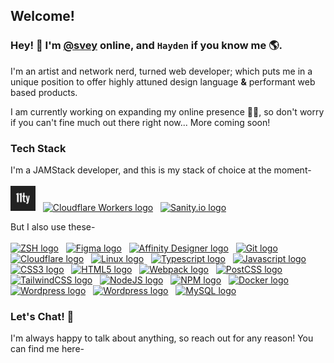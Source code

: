 ## Welcome!
### Hey! 👋 I'm [@svey](https://svey.xyz) online, and `Hayden` if you know me 🌎.

I'm an artist and network nerd, turned web developer; which puts me in a unique position to offer highly attuned design language **&** performant web based products.

I am currently working on expanding my online presence 🧑‍💻, so don't worry if you can't fine much out there right now... More coming soon!

### Tech Stack

I'm a JAMStack developer, and this is my stack of choice at the moment-
<br><br>
<a href="https://www.11ty.dev/"><img src="https://raw.githubusercontent.com/11ty/11ty-logo/HEAD/img/logo-400x400.png" alt="11ty logo" height="40px"/></a>
&nbsp;
<a href="https://workers.cloudflare.com/"><img src="https://unlock-protocol.com/images/blog/cloudflare-workers/cloudflare-workers.png" alt="Cloudflare Workers logo" height="40px"/></a>
&nbsp;
<a href="https://www.sanity.io/"><img src="https://res.cloudinary.com/practicaldev/image/fetch/s--i_xQkWHO--/c_fill,f_auto,fl_progressive,h_320,q_auto,w_320/https://dev-to-uploads.s3.amazonaws.com/uploads/organization/profile_image/207/23eb8886-4b62-4a01-ac2b-7aafb500ad26.png" alt="Sanity.io logo" height="40px"/></a>

But I also use these-
<br><br>
<a href="https://www.zsh.org/"><img src="https://miro.medium.com/max/900/1*oO43IFLliI6AxohJ2sc9Ug.jpeg" alt="ZSH logo" height="40px"/></a>
&nbsp;
<a href="https://www.figma.com"><img src="https://external-content.duckduckgo.com/iu/?u=https%3A%2F%2Fbrandslogos.com%2Fwp-content%2Fuploads%2Fimages%2Flarge%2Ffigma-logo.png&f=1&nofb=1" alt="Figma logo" height="40px"/></a>
&nbsp;
<a href="https://affinity.serif.com/en-us/designer/"><img src="https://external-content.duckduckgo.com/iu/?u=http%3A%2F%2Fresources.mynewsdesk.com%2Fimage%2Fupload%2Fc_limit%2Cdpr_auto%2Cf_auto%2Ch_700%2Cq_auto%2Cw_auto%2Feeucabesveiurzcvxved.jpg&f=1&nofb=1" alt="Affinity Designer logo" height="40px"/></a>
&nbsp;
<a href="https://git-scm.com/"><img src="https://external-content.duckduckgo.com/iu/?u=https%3A%2F%2Fcdn.freebiesupply.com%2Flogos%2Flarge%2F2x%2Fgit-icon-logo-png-transparent.png&f=1&nofb=1" alt="Git logo" height="40px"/></a>
&nbsp;
<a href="https://developers.cloudflare.com/"><img src="https://seeklogo.com/images/C/cloudflare-logo-6B7D159387-seeklogo.com.png" alt="Cloudflare logo" height="40px"/></a>
&nbsp;
<a href="https://linux.org/"><img src="https://upload.wikimedia.org/wikipedia/commons/thumb/2/2b/Tux-simple.svg/154px-Tux-simple.svg.png" alt="Linux logo" height="40px"/></a>
&nbsp;
<a href="https://www.typescriptlang.org/"><img src="https://miro.medium.com/max/816/1*mn6bOs7s6Qbao15PMNRyOA.png" alt="Typescript logo" height="40px"/></a>
&nbsp;
<a href="https://developer.mozilla.org/en-US/docs/Web/JavaScript"><img src="https://upload.wikimedia.org/wikipedia/commons/thumb/9/99/Unofficial_JavaScript_logo_2.svg/480px-Unofficial_JavaScript_logo_2.svg.png" alt="Javascript logo" height="40px"/></a>
&nbsp;
<a href="https://developer.mozilla.org/en-US/docs/Web/CSS"><img src="https://upload.wikimedia.org/wikipedia/commons/thumb/6/62/CSS3_logo.svg/2048px-CSS3_logo.svg.png" alt="CSS3 logo" height="40px"/></a>
&nbsp;
<a href="https://developer.mozilla.org/en-US/docs/Glossary/HTML5"><img src="https://www.w3.org/html/logo/downloads/HTML5_Logo_512.png" alt="HTML5 logo" height="40px"/></a>
&nbsp;
<a href="https://webpack.js.org/"><img src="https://external-content.duckduckgo.com/iu/?u=https%3A%2F%2Fcdn.freebiesupply.com%2Flogos%2Flarge%2F2x%2Fwebpack-logo-png-transparent.png&f=1&nofb=1" alt="Webpack logo" height="40px"/></a>
&nbsp;
<a href="https://postcss.org/"><img src="https://external-content.duckduckgo.com/iu/?u=https%3A%2F%2Flogos-download.com%2Fwp-content%2Fuploads%2F2020%2F07%2FPostCSS_Logo-420x420.png&f=1&nofb=1" alt="PostCSS logo" height="40px"/></a>
&nbsp;
<a href="https://tailwindcss.com/"><img src="https://external-content.duckduckgo.com/iu/?u=https%3A%2F%2Flabinator.com%2Fwordpress-marketplace%2Fwp-content%2Fuploads%2F2020%2F07%2FTailwind-CSS-Logo.png&f=1&nofb=1" alt="TailwindCSS logo" height="40px"/></a>
&nbsp;
<a href="https://nodejs.org/"><img src="https://cdn-icons-png.flaticon.com/512/5968/5968322.png" alt="NodeJS logo" height="40px"/></a>
&nbsp;
<a href="https://www.npmjs.com/"><img src="https://external-content.duckduckgo.com/iu/?u=https%3A%2F%2Fandrejgajdos.com%2Fwp-content%2Fuploads%2F2019%2F11%2Fnpm-logo.png%3Fx24361&f=1&nofb=1" alt="NPM logo" height="40px"/></a>
&nbsp;
<a href="https://www.docker.com/"><img src="https://external-content.duckduckgo.com/iu/?u=https%3A%2F%2Fcdn4.iconfinder.com%2Fdata%2Ficons%2Flogos-and-brands%2F512%2F97_Docker_logo_logos-512.png&f=1&nofb=1" alt="Docker logo" height="40px"/></a>
&nbsp;
<a href="https://www.wordpress.org/"><img src="https://external-content.duckduckgo.com/iu/?u=https%3A%2F%2Fupload.wikimedia.org%2Fwikipedia%2Fcommons%2F0%2F0c%2FWordpress_logo_8.png&f=1&nofb=1" alt="Wordpress logo" height="40px"/></a>
&nbsp;
<a href="https://www.php.net/"><img src="https://external-content.duckduckgo.com/iu/?u=https%3A%2F%2Fpngimg.com%2Fuploads%2Fphp%2Fphp_PNG35.png&f=1&nofb=1" alt="Wordpress logo" height="40px"/></a>
&nbsp;
<a href="https://www.mysql.com/"><img src="https://external-content.duckduckgo.com/iu/?u=http%3A%2F%2F1000marcas.net%2Fwp-content%2Fuploads%2F2020%2F11%2FMySQL-logo.png&f=1&nofb=1" alt="MySQL logo" height="40px"/></a>
&nbsp;

### Let's Chat! 🙊

I'm always happy to talk about anything, so reach out for any reason! You can find me here-



<!--
**svey-xyz/svey-xyz** is a ✨ _special_ ✨ repository because its `README.md` (this file) appears on your GitHub profile.

Here are some ideas to get you started:

- 🔭 I’m currently working on ...
- 🌱 I’m currently learning ...
- 👯 I’m looking to collaborate on ...
- 🤔 I’m looking for help with ...
- 💬 Ask me about ...
- 📫 How to reach me: ...
- 😄 Pronouns: ...
- ⚡ Fun fact: ...
-->
